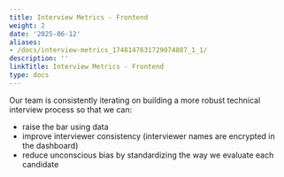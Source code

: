 ```yaml
---
title: Interview Metrics - Frontend
weight: 2
date: '2025-06-12'
aliases:
- /docs/interview-metrics_1748147631729074887_1_1/
description: ''
linkTitle: Interview Metrics - Frontend
type: docs
---
```


Our team is consistently iterating on building a more robust technical interview process so that we can:

- raise the bar using data
- improve interviewer consistency (interviewer names are encrypted in the dashboard)
- reduce unconscious bias by standardizing the way we evaluate each candidate
